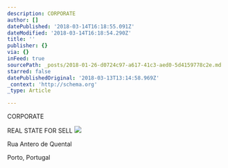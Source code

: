 ```yaml
---
description: CORPORATE
author: []
datePublished: '2018-03-14T16:18:55.091Z'
dateModified: '2018-03-14T16:18:54.290Z'
title: ''
publisher: {}
via: {}
inFeed: true
sourcePath: _posts/2018-01-26-d0724c97-a617-41c3-aed0-5d4159778c2e.md
starred: false
datePublishedOriginal: '2018-03-13T13:14:58.969Z'
_context: 'http://schema.org'
_type: Article

---
```

CORPORATE

REAL STATE FOR SELL
![](https://the-grid-user-content.s3-us-west-2.amazonaws.com/5370de5d-8f80-4df1-8d92-f6fc2d7be4f9.jpg)

Rua Antero de Quental

Porto, Portugal